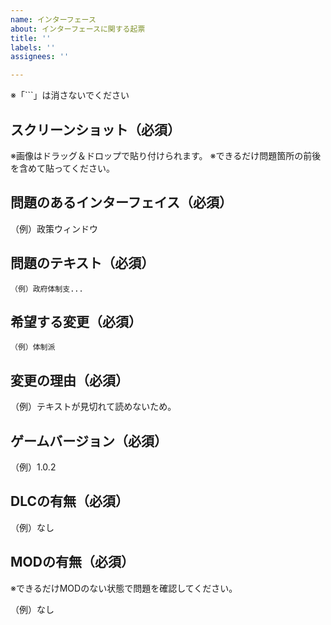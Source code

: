 ```yaml
---
name: インターフェース
about: インターフェースに関する起票
title: ''
labels: ''
assignees: ''

---
```

※「```」は消さないでください

## スクリーンショット（必須）
※画像はドラッグ＆ドロップで貼り付けられます。
※できるだけ問題箇所の前後を含めて貼ってください。

## 問題のあるインターフェイス（必須）

（例）政策ウィンドウ

## 問題のテキスト（必須）

```
（例）政府体制支...
```

## 希望する変更（必須）

```
（例）体制派
```

## 変更の理由（必須）

（例）テキストが見切れて読めないため。

## ゲームバージョン（必須）

（例）1.0.2

## DLCの有無（必須）

（例）なし

## MODの有無（必須）

※できるだけMODのない状態で問題を確認してください。

（例）なし
